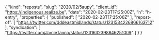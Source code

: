 {
  "kind": "reposts",
  "slug": "2020/02/5aupy",
  "client_id": "https://indigenous.realize.be",
  "date": "2020-02-23T17:25:00Z",
  "h": "h-entry",
  "properties": {
    "published": [
      "2020-02-23T17:25:00Z"
    ],
    "repost-of": [
      "https://twitter.com/dddeastmidlands/status/1231534226866163712"
    ],
    "syndication": [
      "https://twitter.com/JamieTanna/status/1231632398846251009"
    ]
  }
}
